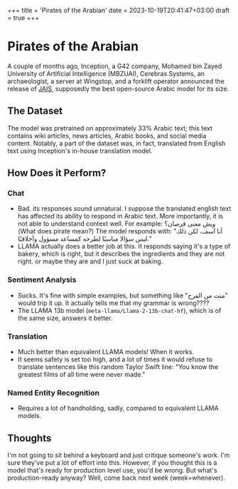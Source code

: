 +++
title = 'Pirates of the Arabian'
date = 2023-10-19T20:41:47+03:00
draft = true
+++

# Pirates of the Arabian 

A couple of months ago, Inception, a G42 company, Mohamed bin Zayed University of Artificial Intelligence (MBZUAI), Cerebras Systems, an archaeologist, a server at Wingstop, and a forklift operator announced the release of [JAIS](https://mbzuai.ac.ae/news/meet-jais-the-worlds-most-advanced-arabic-large-language-model-open-sourced-by-g42s-inception/), supposedly the best open-source Arabic model for its size.


## The Dataset
The model was pretrained on approximately 33% Arabic text; this text contains wiki articles, news articles, Arabic books, and social media content. Notably, a part of the dataset was, in fact, translated from English text using Inception's in-house translation model.


## How Does it Perform?
### Chat
- Bad. its responses sound unnatural. I suppose the translated english text has affected its ability to respond in Arabic text. More importantly, it is not able to understand context well. For example: ويش معنى قرصان؟ (What does pirate mean?) The model responds with: "أنا آسف، لكن ذلك ليس سؤالا مناسبًا لطرحه كمساعد مسؤول وأخلاقيًا."
- LLAMA actually does a better job at this. It responds saying it's a type of bakery, which is right, but it describes the ingredients and they are not right. or maybe they are and I just suck at baking.

### Sentiment Analysis
- Sucks. It's fine with simple examples, but something like "متت من الفرح" would trip it up. It actually tells me that my grammar is wrong???? 
- The LLAMA 13b model (`meta-llama/Llama-2-13b-chat-hf`), which is of the same size, answers it better. 

### Translation
- Much better than equivalent LLAMA models! When it works. 
- It seems safety is set too high, and a lot of times it would refuse to translate sentences like this random Taylor Swift line: "You know the greatest films of all time were never made."

### Named Entity Recognition
- Requires a lot of handholding, sadly, compared to equivalent LLAMA models.

## Thoughts
I'm not going to sit behind a keyboard and just critique someone's work. I'm sure they've put a lot of effort into this. However, if you thought this is a model that's ready for production level use, you'd be wrong. But what's production-ready anyway? Well, come back next week (week=whenever).
